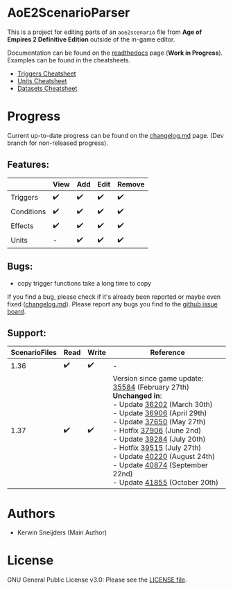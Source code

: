 # AoE2ScenarioParser
This is a project for editing parts of an `aoe2scenario` file from **Age of Empires 2 
Definitive Edition** outside of the in-game editor.  

Documentation can be found on the [readthedocs] page (**Work in Progress**).  
Examples can be found in the cheatsheets.

- [Triggers Cheatsheet]
- [Units Cheatsheet]
- [Datasets Cheatsheet]


[readthedocs]: https://aoe2scenarioparser.readthedocs.io/en/master/
[Triggers Cheatsheet]: ./cheatsheets/TRIGGERS.md
[Units Cheatsheet]: ./cheatsheets/UNITS.md
[Datasets Cheatsheet]: ./cheatsheets/DATASETS.md

# Progress
Current up-to-date progress can be found on the [changelog.md] page. (Dev branch for non-released progress).

[changelog.md]: ./changelog.md

## Features:

|            | View               | Add                | Edit               | Remove             |
| ---------- | ------------------ | ------------------ | ------------------ | ------------------ |
| Triggers   | :heavy_check_mark: | :heavy_check_mark: | :heavy_check_mark: | :heavy_check_mark: |
| Conditions | :heavy_check_mark: | :heavy_check_mark: | :heavy_check_mark: | :heavy_check_mark: |
| Effects    | :heavy_check_mark: | :heavy_check_mark: | :heavy_check_mark: | :heavy_check_mark: |
| Units      | -                  | :heavy_check_mark: | :heavy_check_mark: | :heavy_check_mark: |

## Bugs:

- copy trigger functions take a long time to copy

If you find a bug, please check if it's already been reported or maybe even fixed ([changelog.md]). Please report any bugs you find to the [github issue board].

[github issue board]: https://github.com/KSneijders/AoE2ScenarioParser/issues

## Support:

| ScenarioFiles | Read               | Write              | Reference                                                                 |
| ------------- | ------------------ | ------------------ | ------------- |
| 1.36          | :heavy_check_mark: | :heavy_check_mark: | -                                                                         |
| 1.37          | :heavy_check_mark: | :heavy_check_mark: | Version since game update: [35584] (February 27th) <br> **Unchanged in**: <br> - Update [36202] (March 30th) <br> - Update [36906] (April 29th) <br> - Update [37650] (May 27th) <br> - Hotfix [37906] (June 2nd) <br> - Update [39284] (July 20th) <br> - Hotfix [39515] (July 27th) <br> - Update [40220] (August 24th) <br> - Update [40874] (September 22nd) <br> - Update [41855] (October 20th) 



[35584]: https://www.ageofempires.com/news/aoe2de-update-35584/
[36202]: https://www.ageofempires.com/news/aoe2de-update-36202/
[36906]: https://www.ageofempires.com/news/aoe2de-update-36906/
[37650]: https://www.ageofempires.com/news/aoe2de-update-37650/
[37906]: https://www.ageofempires.com/news/aoe2de-hotfix-37906/
[39284]: https://www.ageofempires.com/news/aoe2de-update-39284/
[39515]: https://www.ageofempires.com/news/aoe2de-hotfix-39515/
[40220]: https://www.ageofempires.com/news/aoe2de-update-40220/
[40874]: https://www.ageofempires.com/news/aoe2de-update-40874/
[41855]: https://www.ageofempires.com/news/aoe2de-update-41855/

# Authors
-  Kerwin Sneijders (Main Author)

# License 
GNU General Public License v3.0: Please see the [LICENSE file].

[LICENSE file]: https://github.com/KSneijders/AoE2ScenarioParser/blob/dev/LICENSE
